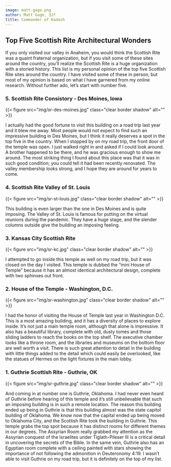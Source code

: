 ```yaml
---
image: matt-gage.png
author: Matt Gage, 32º
title: Commander of Kadosh
---
```


## Top Five Scottish Rite Architectural Wonders

If you only visited our valley in Anaheim, you would think the Scottish Rite was a quaint fraternal organization, but if you visit some of these sites around the country, you’ll realize the Scottish Rite is a huge organization with a storied history.  This list is my personal opinion of the top five Scottish Rite sites around the country.  I have visited some of these in person, but most of my opinion is based on what I have garnered from my online research.  Without further ado, let’s start with number five.

### 5.  Scottish Rite Consistory - Des Moines, Iowa

{{< figure src="img/sr-des-moines.jpg" class="clear border shadow" alt="" >}}

I actually had the good fortune to visit this building on a road trip last year and it blew me away.  Most people would not expect to find such an impressive building in Des Moines, but I think it really deserves a spot in the top five in the country.  When I stopped by on my road trip, the front door of the temple was open.  I just walked right in and asked if I could look around.  A brother happened to be there, and he was gracious enough to show me around.  The most striking thing I found about this place was that it was in such good condition; you could tell it had been recently renovated.  The valley membership looks strong, and I hope they are around for years to come.


### 4.  Scottish Rite Valley of St. Louis

{{< figure src="img/sr-st-louis.jpg" class="clear border shadow" alt="" >}}

This building is even larger than the one in Des Moines and is quite imposing.  The Valley of St. Louis is famous for putting on the virtual reunions during the pandemic.  They have a huge stage, and the slender columns outside give the building an imposing feeling.


### 3.  Kansas City Scottish Rite

{{< figure src="img/sr-kc.jpg" class="clear border shadow" alt="" >}}

I attempted to go inside this temple as well on my road trip, but it was closed on the day I visited.  This temple is dubbed the “mini House of Temple” because it has an almost identical architectural design, complete with two sphinxes out front.


### 2.  House of the Temple - Washington, D.C.

{{< figure src="img/sr-washington.jpg" class="clear border shadow" alt="" >}}

I had the honor of visiting the House of Temple last year in Washington D.C.  This is a most amazing building, and it has a diversity of places to explore inside.  It’s not just a main temple room, although that alone is impressive.  It also has a beautiful library, complete with old, dusty tomes and those sliding ladders to reach the books on the top shelf.  The executive chamber looks like a throne room, and the libraries and museums on the bottom floor are well worth a visit.  There is such great attention to detail in the building with little things added to the detail which could easily be overlooked, like the statues of Hermes on the light fixtures in the main lobby.  

### 1.  Guthrie Scottish Rite - Guthrie, OK

{{< figure src="img/sr-guthrie.jpg" class="clear border shadow" alt="" >}}

And coming in at number one is Guthrie, Oklahoma.  I had never even heard of Guthrie before hearing of this temple and it’s still unbelievable that such an imposing building is in such a remote location.  The reason this building ended up being in Guthrie is that this building almost was the state capitol building of Oklahoma.  We know now that the capital ended up being moved to Oklahoma City, and the Scottish Rite took the building in Guthrie.  This temple grabs the top spot because it has distinct rooms for different themes in our degrees.  The Assyrian Room really grabbed my attention as the Assyrian conquest of the Israelites under Tiglath-Pileser III is a critical detail in uncovering the secrets of the Bible.  In the same vein, Guthrie also has an Egyptian room complete with a ceiling painted with stars showing the importance of not following the admonition in Deuteronomy 4:19.  I wasn’t able to visit Guthrie on my road trip, but it is definitely on the top of my list.
